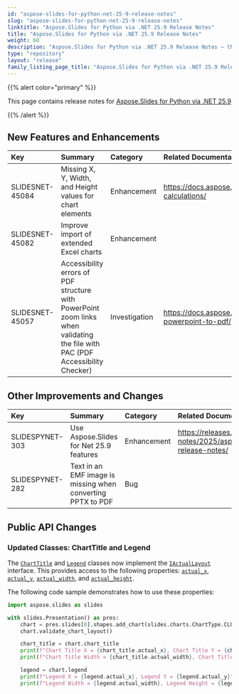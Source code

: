 ```yaml
---
id: "aspose-slides-for-python-net-25-9-release-notes"
slug: "aspose-slides-for-python-net-25-9-release-notes"
linktitle: "Aspose.Slides for Python via .NET 25.9 Release Notes"
title: "Aspose.Slides for Python via .NET 25.9 Release Notes"
weight: 60
description: "Aspose.Slides for Python via .NET 25.9 Release Notes – the latest updates and fixes."
type: "repository"
layout: "release"
family_listing_page_title: "Aspose.Slides for Python via .NET 25.9 Release Notes"
---
```


{{% alert color="primary" %}} 

This page contains release notes for [Aspose.Slides for Python via .NET 25.9](https://pypi.org/project/Aspose.Slides/25.9/)

{{% /alert %}} 

## New Features and Enhancements
|**Key**|**Summary**|**Category**|**Related Documentation**|
| :- | :- | :- | :- |
|SLIDESNET-45084|Missing X, Y, Width, and Height values for chart elements|Enhancement|<https://docs.aspose.com/slides/net/chart-calculations/>|
|SLIDESNET-45082|Improve import of extended Excel charts|Enhancement||
|SLIDESNET-45057|Accessibility errors of PDF structure with PowerPoint zoom links when validating the file with PAC (PDF Accessibility Checker)|Investigation|<https://docs.aspose.com/slides/net/convert-powerpoint-to-pdf/>|

## Other Improvements and Changes
|**Key**|**Summary**|**Category**|**Related Documentation**|
| :- | :- | :- | :- |
|SLIDESPYNET-303|Use Aspose.Slides for Net 25.9 features|Enhancement|<https://releases.aspose.com/slides/net/release-notes/2025/aspose-slides-for-net-25-9-release-notes/>|
|SLIDESPYNET-282|Text in an EMF image is missing when converting PPTX to PDF|Bug||

## Public API Changes

### Updated Classes: ChartTitle and Legend

The [`ChartTitle`](https://reference.aspose.com/slides/python-net/aspose.slides.charts/charttitle/) and [`Legend`](https://reference.aspose.com/slides/python-net/aspose.slides.charts/legend/) classes now implement the [`IActualLayout`](https://reference.aspose.com/slides/python-net/aspose.slides.charts/iactuallayout/) interface.
This provides access to the following properties: [`actual_x`](https://reference.aspose.com/slides/python-net/aspose.slides.charts/iactuallayout/actual_x/), [`actual_y`](https://reference.aspose.com/slides/python-net/aspose.slides.charts/iactuallayout/actual_x/), [`actual_width`](https://reference.aspose.com/slides/python-net/aspose.slides.charts/iactuallayout/actual_width/), and [`actual_height`](https://reference.aspose.com/slides/python-net/aspose.slides.charts/iactuallayout/actual_height/).

The following code sample demonstrates how to use these properties:

```python
import aspose.slides as slides

with slides.Presentation() as pres:
    chart = pres.slides[0].shapes.add_chart(slides.charts.ChartType.CLUSTERED_COLUMN, 100, 100, 500, 350)
    chart.validate_chart_layout()

    chart_title = chart.chart_title
    print(f"Chart Title X = {chart_title.actual_x}, Chart Title Y = {chart_title.actual_y}")
    print(f"Chart Title Width = {chart_title.actual_width}, Chart Title Height = {chart_title.actual_height}")

    legend = chart.legend
    print(f"Legend X = {legend.actual_x}, Legend Y = {legend.actual_y}")
    print(f"Legend Width = {legend.actual_width}, Legend Height = {legend.actual_height}")
```
